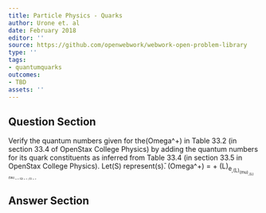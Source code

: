 ```yaml
---
title: Particle Physics - Quarks
author: Urone et. al
date: February 2018
editor: ''
source: https://github.com/openwebwork/webwork-open-problem-library
type: ''
tags:
- quantumquarks
outcomes:
- TBD
assets: ''
---
```


## Question Section 

Verify the quantum numbers given for the(Omega^+) in Table 33.2 (in section 33.4 of OpenStax College Physics) by adding the quantum numbers for its quark constituents as inferred from Table 33.4 (in section 33.5 in OpenStax College Physics). Let(S) represent(s)&#772;.
(Omega^+) = + 
(L)<sub>e<sub>,(L)<sub>(mu)<sub>,(L)<sub>(tau)<sub> = +
(Q) = + ;(S) = +


## Answer Section

